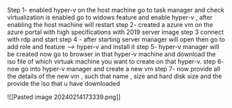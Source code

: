 
Step 1- enabled hyper-v on the host machine
	go to task manager and check virtualization is enabled
	go to widows feature and enable hyper-v , after enabling the host machine will restart
step 2- created a azure vm on the azure portal with high specifications with 2019 server image
step 3 connect with rdp and start
step 4 - after starting server manager will open then go to add role and feature --> hyper-v and install it
step 5- hyper-v manager will be created now go to browser in that hyper-v machine and download the iso file of which virtuak machine you want to create on that hyper-v.
step 6-  now go into hyper-v manager and create a new vm
step 7- now provide all the details of the new vm , such that name , size and hard disk size and the provide the iso that u have downloaded 

![[Pasted image 20240214173339.png]]

